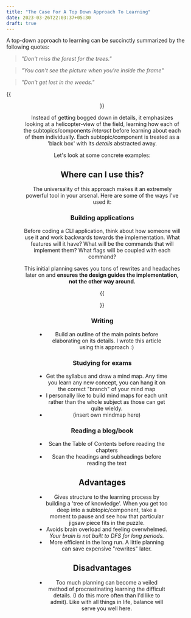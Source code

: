```yaml
---
title: "The Case For A Top Down Approach To Learning"
date: 2023-03-26T22:03:37+05:30
draft: true
---
```


A top-down approach to learning can be succinctly summarized by the following quotes:
> *"Don't miss the forest for the trees."*

> *"You can't see the picture when you're inside the frame"*

> *"Don't get lost in the weeds."*

{{<figure src="https://padaseva.in/wp-content/uploads/2019/12/elephant-blind-men.jpg" caption="Blind Elephant" width="80%" align="center">}}

Instead of getting bogged down in details, it emphasizes looking at a helicopter-view of the field, learning how each of the subtopics/components *interact* before learning about each of them individually. Each subtopic/component is treated as a 'black box' with its *details* abstracted away.

Let's look at some concrete examples:
## Where can I use this?
The universality of this approach makes it an extremely powerful tool in your arsenal. Here are some of the ways I've used it:
### Building applications
Before coding a CLI application, think about how someone will use it and work backwards towards the implementation. What features will it have? What will be the commands that will implement them? What flags will be coupled with each command?

This initial planning saves you tons of rewrites and headaches later on and **ensures the design guides the implementation, not the other way around.**

{{<figure src="https://cdn.hashnode.com/res/hashnode/image/upload/v1677566893823/f9ef3fbe-6554-48df-a77d-62dce50e17d1.png?auto=compress,format&format=webp" caption="Planning for a PDF processing CLI tool" align=center >}}
### Writing
- Build an outline of the main points before elaborating on its details. I wrote this article using this approach :)
### Studying for exams
- Get the syllabus and draw a mind map. Any time you learn any new concept, you can hang it on the correct "branch" of your mind map
- I personally like to build mind maps for each unit rather than the whole subject as those can get quite wieldy. 
- (insert own mindmap here)

### Reading a blog/book
- Scan the Table of Contents before reading the chapters
- Scan the headings and subheadings before reading the text

## Advantages
- Gives structure to the learning process by building a 'tree of knowledge'. When you get too deep into a subtopic/component, take a moment to pause and see how that particular jigsaw piece fits in the puzzle.
- Avoids brain overload and feeling overwhelmed. *Your brain is not built to DFS for long periods.*
- More efficient in the long run. A little planning can save expensive "rewrites" later. 

## Disadvantages
- Too much planning can become a veiled method of procrastinating learning the difficult details. (I do this more often than I'd like to admit). Like with all things in life, balance will serve you well here. 





